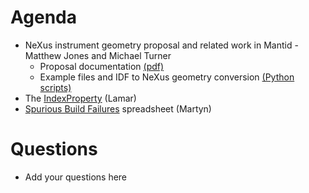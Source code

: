 Agenda
======

* NeXus instrument geometry proposal and related work in Mantid - Matthew Jones and Michael Turner
  * Proposal documentation [(pdf)](https://www.dropbox.com/s/10dr0t3yia6msyb/DMSC-InstrumentGeometryinNeXus-210817-1446-17420.pdf?dl=0)
  * Example files and IDF to NeXus geometry conversion [(Python scripts)](https://github.com/ess-dmsc/python-nexus-utilities)
* The [IndexProperty](https://github.com/mantidproject/documents/blob/master/Presentations/Review_Meetings/IndexPropertyMantidReview.md) (Lamar)
* [Spurious Build Failures](https://docs.google.com/spreadsheets/d/1qs81x3ZDDxvEu3H5Zg1KN8Qfu54dIVWKI2f3-zxFaFg/edit#gid=197477241) spreadsheet (Martyn)

Questions
=========

* Add your questions here
